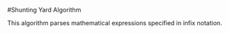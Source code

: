 #Shunting Yard Algorithm

This algorithm parses mathematical expressions specified in infix notation.
